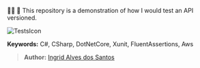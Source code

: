 
👩‍💻 🧪 This repository is a demonstration of how I would test an API versioned.

![TestsIcon](https://proj-images-rim.s3-eu-west-1.amazonaws.com/WelcomeTestsSuccess.JPG)

**Keywords:** C#, CSharp, DotNetCore, Xunit, FluentAssertions, Aws

>**Author:** [Ingrid Alves dos Santos](https://www.linkedin.com/in/ingridalves/)
